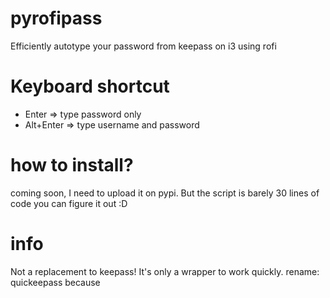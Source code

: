 # pyrofipass
Efficiently autotype your password from keepass on i3 using rofi


# Keyboard shortcut

* Enter => type password only
* Alt+Enter => type username and password

# how to install?
coming soon, I need to upload it on pypi.
But the script is barely 30 lines of code you can figure it out :D

# info
Not a replacement to keepass! It's only a wrapper to work quickly.
rename: quickeepass because
